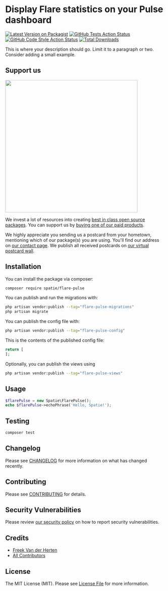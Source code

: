 # Display Flare statistics on your Pulse dashboard

[![Latest Version on Packagist](https://img.shields.io/packagist/v/spatie/flare-pulse.svg?style=flat-square)](https://packagist.org/packages/spatie/flare-pulse)
[![GitHub Tests Action Status](https://img.shields.io/github/actions/workflow/status/spatie/flare-pulse/run-tests.yml?branch=main&label=tests&style=flat-square)](https://github.com/spatie/flare-pulse/actions?query=workflow%3Arun-tests+branch%3Amain)
[![GitHub Code Style Action Status](https://img.shields.io/github/actions/workflow/status/spatie/flare-pulse/fix-php-code-style-issues.yml?branch=main&label=code%20style&style=flat-square)](https://github.com/spatie/flare-pulse/actions?query=workflow%3A"Fix+PHP+code+style+issues"+branch%3Amain)
[![Total Downloads](https://img.shields.io/packagist/dt/spatie/flare-pulse.svg?style=flat-square)](https://packagist.org/packages/spatie/flare-pulse)

This is where your description should go. Limit it to a paragraph or two. Consider adding a small example.

## Support us

[<img src="https://github-ads.s3.eu-central-1.amazonaws.com/flare-pulse.jpg?t=1" width="419px" />](https://spatie.be/github-ad-click/flare-pulse)

We invest a lot of resources into creating [best in class open source packages](https://spatie.be/open-source). You can support us by [buying one of our paid products](https://spatie.be/open-source/support-us).

We highly appreciate you sending us a postcard from your hometown, mentioning which of our package(s) you are using. You'll find our address on [our contact page](https://spatie.be/about-us). We publish all received postcards on [our virtual postcard wall](https://spatie.be/open-source/postcards).

## Installation

You can install the package via composer:

```bash
composer require spatie/flare-pulse
```

You can publish and run the migrations with:

```bash
php artisan vendor:publish --tag="flare-pulse-migrations"
php artisan migrate
```

You can publish the config file with:

```bash
php artisan vendor:publish --tag="flare-pulse-config"
```

This is the contents of the published config file:

```php
return [
];
```

Optionally, you can publish the views using

```bash
php artisan vendor:publish --tag="flare-pulse-views"
```

## Usage

```php
$flarePulse = new Spatie\FlarePulse();
echo $flarePulse->echoPhrase('Hello, Spatie!');
```

## Testing

```bash
composer test
```

## Changelog

Please see [CHANGELOG](CHANGELOG.md) for more information on what has changed recently.

## Contributing

Please see [CONTRIBUTING](CONTRIBUTING.md) for details.

## Security Vulnerabilities

Please review [our security policy](../../security/policy) on how to report security vulnerabilities.

## Credits

- [Freek Van der Herten](https://github.com/freekmurze)
- [All Contributors](../../contributors)

## License

The MIT License (MIT). Please see [License File](LICENSE.md) for more information.
